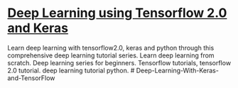 # [Deep Learning using Tensorflow 2.0 and Keras](https://www.youtube.com/playlist?list=PLeo1K3hjS3uu7CxAacxVndI4bE_o3BDtO)
Learn deep learning with tensorflow2.0, keras and python through this comprehensive deep learning tutorial series. Learn deep learning from scratch. Deep learning series for beginners. Tensorflow tutorials, tensorflow 2.0 tutorial. deep learning tutorial python.
#   D e e p - L e a r n i n g - W i t h - K e r a s - a n d - T e n s o r F l o w  
 